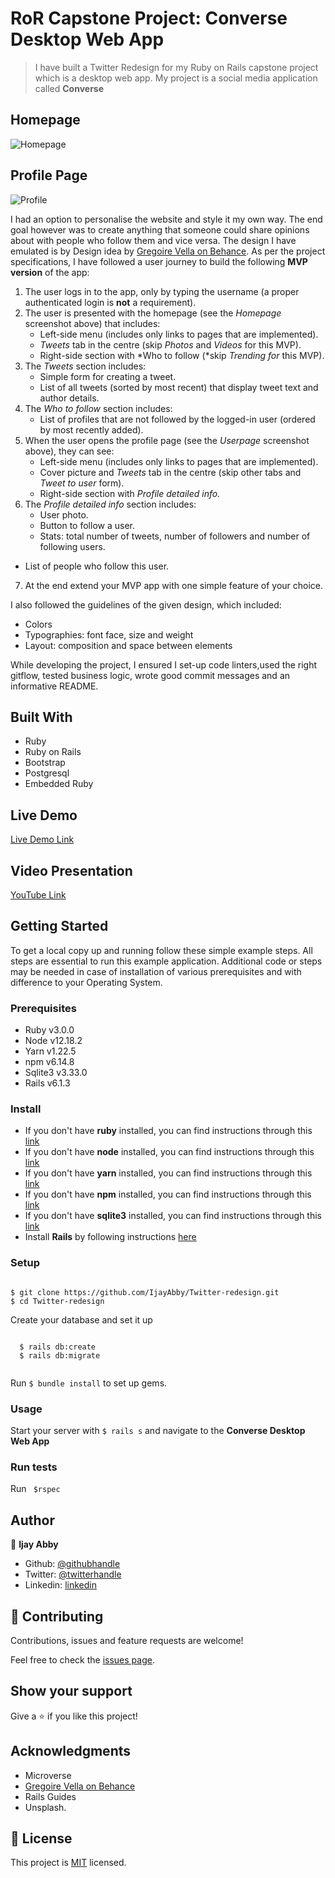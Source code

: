 # RoR Capstone Project: Converse Desktop Web App

> I have built a Twitter Redesign for my Ruby on Rails capstone project which is a desktop web app. My project is a social media application called **Converse**

## Homepage

![Homepage](https://user-images.githubusercontent.com/43843720/111085136-135cce00-8527-11eb-8c70-a943e1112f84.png)

## Profile Page

![Profile](https://user-images.githubusercontent.com/43843720/111085230-7ea6a000-8527-11eb-8a2f-2761c37633a7.png)

I had an option to personalise the website and style it my own way. The end goal however was to create anything that someone could share opinions about with people who follow them and vice versa. The design I have emulated is by Design idea by [Gregoire Vella on Behance](https://www.behance.net/gregoirevella).
As per the project specifications, I have followed a user journey to build the following **MVP version** of the app:

1. The user logs in to the app, only by typing the username (a proper authenticated login is **not** a requirement).
2. The user is presented with the homepage (see the *Homepage* screenshot above) that includes:
    - Left-side menu (includes only links to pages that are implemented).
    - *Tweets* tab in the centre (skip *Photos* and *Videos* for this MVP).
    - Right-side section with *Who to follow (*skip *Trending for* this MVP).
3. The *Tweets* section includes:
    - Simple form for creating a tweet.
    - List of all tweets (sorted by most recent) that display tweet text and author details.
4. The *Who to follow* section includes:
    - List of profiles that are not followed by the logged-in user (ordered by most recently added).
5. When the user opens the profile page (see the *Userpage* screenshot above), they can see:
    - Left-side menu (includes only links to pages that are implemented).
    - Cover picture and *Tweets* tab in the centre (skip other tabs and *Tweet to user* form).
    - Right-side section with *Profile detailed info.*
6. The *Profile detailed info* section includes:
    - User photo.
    - Button to follow a user.
    - Stats: total number of tweets, number of followers and number of following users.
 - List of people who follow this user.
7. At the end extend your MVP app with one simple feature of your choice.

I also followed the guidelines of the given design, which included:

- Colors 
- Typographies: font face, size and weight
- Layout: composition and space between elements

While developing the project, I ensured I set-up code linters,used the right gitflow, tested business logic, wrote good commit messages and an informative README.

## Built With

- Ruby
- Ruby on Rails
- Bootstrap
- Postgresql
- Embedded Ruby

## Live Demo

[Live Demo Link](https://twitter-redesign-ror.herokuapp.com/)

## Video Presentation

[YouTube Link](https://youtu.be/OVOjoGtinLQ)


## Getting Started

To get a local copy up and running follow these simple example steps. All steps are essential to run this example application. Additional code or steps may be needed in case of installation of various prerequisites and with difference to your Operating System.

### Prerequisites

- Ruby v3.0.0
- Node v12.18.2
- Yarn v1.22.5
- npm v6.14.8
- Sqlite3 v3.33.0
- Rails v6.1.3

### Install

- If you don't have **ruby** installed, you  can find instructions through this [link](https://www.ruby-lang.org/en/documentation/installation/)
- If you don't have **node** installed, you  can find instructions through this [link](https://nodejs.org/en/download/)
- If you don't have **yarn** installed, you  can find instructions through this [link](https://classic.yarnpkg.com/en/docs/install/)
- If you don't have **npm** installed, you  can find instructions through this [link](https://classic.yarnpkg.com/en/docs/install/)
- If you don't have **sqlite3** installed, you  can find instructions through this [link](https://www.sqlite.org/index.html)
- Install **Rails** by following instructions [here](https://guides.rubyonrails.org/getting_started.html#creating-a-new-rails-project-installing-rails-installing-rails)

### Setup
<pre><code>
$ git clone https://github.com/IjayAbby/Twitter-redesign.git
$ cd Twitter-redesign
</code></pre>

Create your database and set it up
<pre><code>
  $ rails db:create
  $ rails db:migrate

</code></pre>

Run <code>$ bundle install</code> to set up gems.

### Usage

Start your server with <code>$ rails s</code> and navigate to the **Converse Desktop Web App** 

### Run tests

Run <code> $rspec </code>

<!-- ### Deployment  -->

## Author

👤 **Ijay Abby**

- Github: [@githubhandle](https://github.com/IjayAbby)
- Twitter: [@twitterhandle](https://twitter.com/Ijay_js)
- Linkedin: [linkedin](https://www.linkedin.com/in/ijayabby4/)

## 🤝 Contributing

Contributions, issues and feature requests are welcome!

Feel free to check the [issues page](https://github.com/IjayAbby/Twitter-redesign/issues).

## Show your support

Give a ⭐️ if you like this project!

## Acknowledgments

- Microverse
- [Gregoire Vella on Behance](https://www.behance.net/gregoirevella)
- Rails Guides
- Unsplash.

## 📝 License

This project is [MIT](https://github.com/IjayAbby/Twitter-redesign/blob/feature-twitter/LICENSE) licensed.
